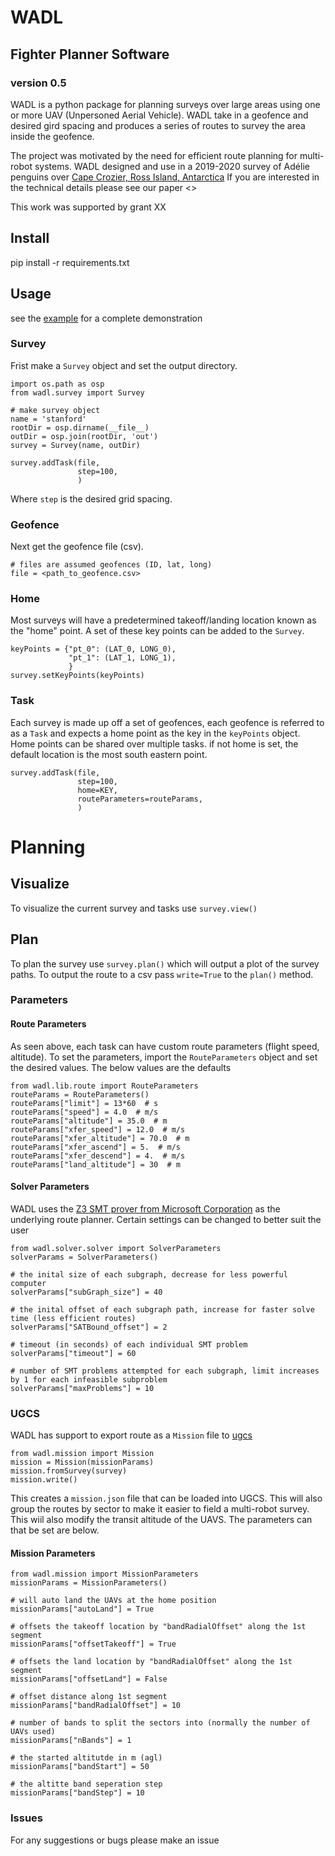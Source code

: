 # WADL 
## Fighter Planner Software
### version 0.5

WADL is a python package for planning surveys over large areas using one or more UAV (Unpersoned Aerial Vehicle). WADL take in a geofence and desired gird spacing and produces a series of routes to survey the area inside the geofence. 

The project was motivated by the need for efficient route planning for multi-robot systems. WADL designed and use in a 2019-2020 survey of 
Adélie penguins over [Cape Crozier, Ross Island, Antarctica](https://goo.gl/maps/wrMTuMq5kyNxZafx8) If you are interested in the technical details please see our paper <> 

This work was supported by grant XX

## Install
pip install -r requirements.txt

## Usage
see the [example](example/stanford.py) for a complete demonstration 

### Survey
Frist make a `Survey` object and set the output directory.

```
import os.path as osp
from wadl.survey import Survey

# make survey object
name = 'stanford'
rootDir = osp.dirname(__file__)
outDir = osp.join(rootDir, 'out')
survey = Survey(name, outDir)

survey.addTask(file,
               step=100,
               )
```
Where `step` is the desired grid spacing. 

### Geofence
Next get the geofence file (csv). 
```
# files are assumed geofences (ID, lat, long)
file = <path_to_geofence.csv>
```

### Home 
Most surveys will have a predetermined takeoff/landing location known as the "home" point. A set of these key points can be added to the `Survey`. 
```
keyPoints = {"pt_0": (LAT_0, LONG_0),
             "pt_1": (LAT_1, LONG_1),
             }
survey.setKeyPoints(keyPoints)
```
### Task
Each survey is made up off a set of geofences, each geofence is referred to as a `Task` and expects a home point as the key in the `keyPoints` object. Home points can be shared over multiple tasks. if not home is set, the default location is the most south eastern point. 
```
survey.addTask(file,
               step=100,
               home=KEY,
               routeParameters=routeParams,
               )
```


# Planning 
## Visualize
To visualize the current survey and tasks use
`survey.view()`

## Plan
To plan the survey use
`survey.plan()`
which will output a plot of the survey paths. To output the route to a csv pass `write=True` to the `plan()` method. 


### Parameters
#### Route Parameters
As seen above, each task can have custom route parameters (flight speed, altitude). To set the parameters, import the `RouteParameters` object and set the desired values. The below values are the defaults
```
from wadl.lib.route import RouteParameters
routeParams = RouteParameters()
routeParams["limit"] = 13*60  # s
routeParams["speed"] = 4.0  # m/s
routeParams["altitude"] = 35.0  # m
routeParams["xfer_speed"] = 12.0  # m/s
routeParams["xfer_altitude"] = 70.0  # m
routeParams["xfer_ascend"] = 5.  # m/s
routeParams["xfer_descend"] = 4.  # m/s
routeParams["land_altitude"] = 30  # m
```
#### Solver Parameters
WADL uses the [Z3 SMT prover from Microsoft Corporation](https://en.wikipedia.org/wiki/Z3_Theorem_Prover) as the underlying route planner. Certain settings can be changed to better suit the user
```
from wadl.solver.solver import SolverParameters
solverParams = SolverParameters()

# the inital size of each subgraph, decrease for less powerful computer 
solverParams["subGraph_size"] = 40

# the inital offset of each subgraph path, increase for faster solve time (less efficient routes)
solverParams["SATBound_offset"] = 2

# timeout (in seconds) of each individual SMT problem 
solverParams["timeout"] = 60

# number of SMT problems attempted for each subgraph, limit increases by 1 for each infeasible subproblem
solverParams["maxProblems"] = 10
 ```
 


 ### UGCS
 WADL has support to export route as a `Mission` file to [ugcs](https://www.ugcs.com/)
```
from wadl.mission import Mission
mission = Mission(missionParams)
mission.fromSurvey(survey)
mission.write()
```
This creates a `mission.json` file that can be loaded into UGCS. This will also group the routes by sector to make it easier to field a multi-robot survey. This wiil also modify the transit altitude of the UAVS. The parameters can that be set are below. 
#### Mission Parameters

```
from wadl.mission import MissionParameters
missionParams = MissionParameters()

# will auto land the UAVs at the home position 
missionParams["autoLand"] = True

# offsets the takeoff location by "bandRadialOffset" along the 1st segment 
missionParams["offsetTakeoff"] = True

# offsets the land location by "bandRadialOffset" along the 1st segment 
missionParams["offsetLand"] = False

# offset distance along 1st segment 
missionParams["bandRadialOffset"] = 10 

# number of bands to split the sectors into (normally the number of UAVs used)
missionParams["nBands"] = 1

# the started altitutde in m (agl)
missionParams["bandStart"] = 50

# the altitte band seperation step
missionParams["bandStep"] = 10
```

### Issues
For any suggestions or bugs please make an issue
